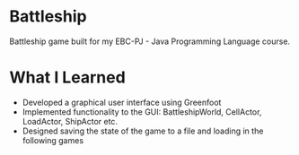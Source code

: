 # Battleship
Battleship game built for my EBC-PJ - Java Programming Language course.

# What I Learned

- Developed a graphical user interface using Greenfoot
- Implemented functionality to the GUI: BattleshipWorld, CellActor, LoadActor, ShipActor etc.
- Designed saving the state of the game to a file and loading in the following games

